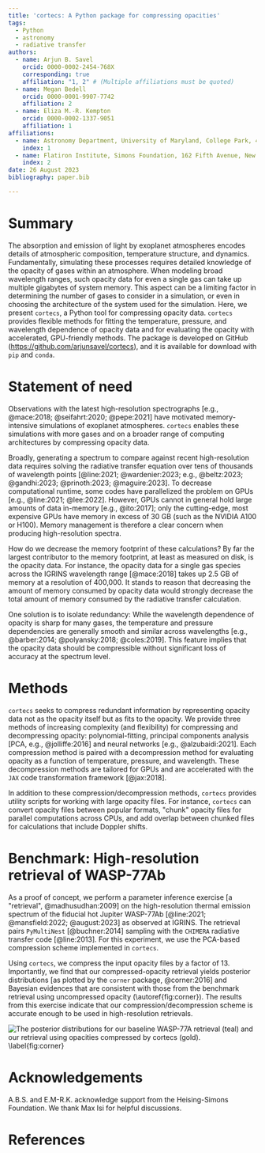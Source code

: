 ```yaml
---
title: 'cortecs: A Python package for compressing opacities'
tags:
  - Python
  - astronomy
  - radiative transfer
authors:
  - name: Arjun B. Savel
    orcid: 0000-0002-2454-768X
    corresponding: true
    affiliation: "1, 2" # (Multiple affiliations must be quoted)
  - name: Megan Bedell
    orcid: 0000-0001-9907-7742
    affiliation: 2
  - name: Eliza M.-R. Kempton
    orcid: 0000-0002-1337-9051
    affiliation: 1
affiliations:
  - name: Astronomy Department, University of Maryland, College Park, 4296 Stadium Dr., College Park, MD 207842 USA
    index: 1
  - name: Flatiron Institute, Simons Foundation, 162 Fifth Avenue, New York, NY 10010, USA
    index: 2
date: 26 August 2023
bibliography: paper.bib

---
```


# Summary

The absorption and emission of light by exoplanet atmospheres encodes details of atmospheric
composition, temperature structure, and dynamics. Fundamentally, simulating these processes requires detailed knowledge
of the opacity of gases within an atmosphere. When modeling broad wavelength ranges, such opacity data for
even a single gas can take up multiple gigabytes of system memory. This aspect can be a limiting
factor in determining the number of gases to consider in a simulation, or even in choosing the architecture of
the system used for the simulation. Here, we present `cortecs`, a Python tool for compressing
opacity data. `cortecs` provides flexible methods for fitting the
temperature, pressure, and wavelength dependence of opacity data and for evaluating the opacity with accelerated,
GPU-friendly methods. The package is developed on GitHub (<https://github.com/arjunsavel/cortecs>), and it is
available for download with `pip` and `conda`.

# Statement of need
Observations with the latest high-resolution spectrographs [e.g., @mace:2018; @seifahrt:2020; @pepe:2021]
have motivated memory-intensive simulations of exoplanet atmospheres. `cortecs` enables these simulations with more
gases and on a broader range of computing architectures by compressing opacity data.

Broadly, generating a spectrum to compare against recent high-resolution data requires solving the
radiative transfer equation over tens of thousands of wavelength points [@line:2021; @wardenier:2023; e.g.,
@beltz:2023; @gandhi:2023; @prinoth:2023; @maguire:2023].
To decrease computational runtime,
some codes have parallelized the problem on GPUs [e.g., @line:2021; @lee:2022]. However, GPUs cannot in general hold large amounts of
data in-memory [e.g., @ito:2017]; only the cutting-edge, most expensive GPUs have memory in excess of 30 GB
(such as the NVIDIA A100 or H100). Memory management is therefore a clear concern when producing
high-resolution spectra.

How do we decrease the memory footprint of these calculations? By far the largest contributor to the memory footprint,
at least as measured on disk, is the opacity data. For instance, the opacity data for a single gas species across
the IGRINS wavelength range [@mace:2018] takes up 2.5 GB of memory at a resolution of 400,000. It stands to reason
that decreasing the amount of memory consumed by opacity data would strongly decrease the total amount of memory consumed
by the radiative transfer calculation.

One solution is to isolate redundancy: While the wavelength dependence of opacity is sharp for many gases,
the temperature and pressure dependencies are generally smooth and similar across wavelengths [e.g.,
@barber:2014; @polyansky:2018; @coles:2019].
This feature implies that the opacity data should be compressible without significant loss of
accuracy at the spectrum level.


# Methods
`cortecs` seeks to compress redundant information by representing opacity data not as the
opacity itself but as fits to the opacity. We provide three methods of increasing complexity (and flexibility) for
compressing and decompressing opacity: polynomial-fitting, principal components analysis [PCA, e.g., @jolliffe:2016]
and neural networks [e.g., @alzubaidi:2021]. Each compression method is paired
with a decompression method for evaluating opacity as a function of temperature, pressure, and wavelength. These decompression methods are tailored
for GPUs and are accelerated with the `JAX` code transformation framework [@jax:2018].

In addition to these compression/decompression methods, `cortecs` provides utility scripts for working with large opacity files.
For instance, `cortecs` can convert opacity files between popular formats, "chunk" opacity files for parallel
computations across CPUs, and add overlap between chunked files for calculations that include Doppler shifts.


# Benchmark: High-resolution retrieval of WASP-77Ab
As a proof of concept, we perform a parameter inference exercise [a "retrieval", @madhusudhan:2009] on the high-resolution
thermal emission spectrum of the
fiducial hot Jupiter WASP-77Ab [@line:2021; @mansfield:2022; @august:2023] as observed at IGRINS.
The retrieval pairs `PyMultiNest` [@buchner:2014] sampling with the `CHIMERA` radiative transfer code [@line:2013].
For this experiment, we use the PCA-based compression scheme implemented in `cortecs`.

Using `cortecs`, we compress the input opacity files by a factor of 13. Importantly, we find that our compressed-opacity retrieval yields posterior distributions [as plotted by the `corner` package, @corner:2016]
and Bayesian evidences that are consistent with those from the benchmark
retrieval using uncompressed opacity (\autoref{fig:corner}). The results from this exercise indicate that our compression/decompression scheme
is accurate enough to be used in high-resolution retrievals.

![The posterior distributions for our baseline WASP-77A retrieval (teal)
and our retrieval using opacities compressed by `cortecs` (gold). \label{fig:corner}](pca_compress.png)


# Acknowledgements

A.B.S. and E.M-R.K. acknowledge support from the Heising-Simons Foundation. We thank Max Isi for helpful discussions.

# References
